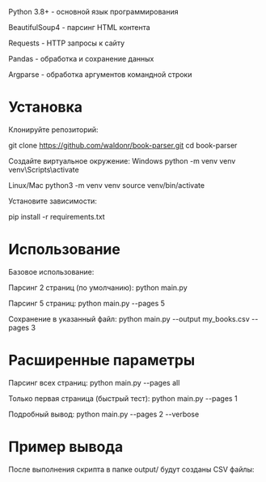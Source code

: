 Python 3.8+ - основной язык программирования

BeautifulSoup4 - парсинг HTML контента

Requests - HTTP запросы к сайту

Pandas - обработка и сохранение данных

Argparse - обработка аргументов командной строки


# Установка
  Клонируйте репозиторий:
  
  git clone https://github.com/waldonr/book-parser.git
  cd book-parser
  
  Создайте виртуальное окружение:
  Windows
    python -m venv venv
    venv\Scripts\activate
  
  Linux/Mac
    python3 -m venv venv
    source venv/bin/activate
    
  Установите зависимости:
  
  pip install -r requirements.txt


# Использование
  Базовое использование:
  
  Парсинг 2 страниц (по умолчанию):
  python main.py
  
  Парсинг 5 страниц:
  python main.py --pages 5
  
  Сохранение в указанный файл:
  python main.py --output my_books.csv --pages 3

# Расширенные параметры

  Парсинг всех страниц:
  python main.py --pages all
  
  Только первая страница (быстрый тест):
  python main.py --pages 1
  
  Подробный вывод:
  python main.py --pages 2 --verbose
# Пример вывода
  После выполнения скрипта в папке output/ будут созданы CSV файлы:
